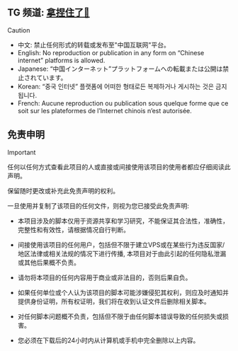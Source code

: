 ## TG 频道: [拿捏住了🤌](https://t.me/Pinched666)

> [!Caution]
>- 中文: 禁止任何形式的转载或发布至"中国互联网"平台。
>- English: No reproduction or publication in any form on “Chinese internet” platforms is allowed.
>- Japanese: “中国インターネット”プラットフォームへの転載または公開は禁止されています。
>- Korean: “중국 인터넷” 플랫폼에 어떠한 형태로든 복제하거나 게시하는 것은 금지됩니다.
>- French: Aucune reproduction ou publication sous quelque forme que ce soit sur les plateformes de l’Internet chinois n’est autorisée.
 
## 免责申明

> [!IMPORTANT]
> 任何以任何方式查看此项目的人或直接或间接使用该项目的使用者都应仔细阅读此声明。
>
> 保留随时更改或补充此免责声明的权利。
>
> 一旦使用并复制了该项目的任何文件，则视为您已接受此免责声明:

- 本项目涉及的脚本仅用于资源共享和学习研究，不能保证其合法性，准确性，完整性和有效性，请根据情况自行判断。

- 间接使用该项目的任何用户，包括但不限于建立VPS或在某些行为违反国家/地区法律或相关法规的情况下进行传播, 本项目对于由此引起的任何隐私泄漏或其他后果概不负责。

- 请勿将本项目的任何内容用于商业或非法目的，否则后果自负。

- 如果任何单位或个人认为该项目的脚本可能涉嫌侵犯其权利，则应及时通知并提供身份证明，所有权证明，我们将在收到认证文件后删除相关脚本。

- 对任何脚本问题概不负责，包括但不限于由任何脚本错误导致的任何损失或损害。

- 您必须在下载后的24小时内从计算机或手机中完全删除以上内容。
